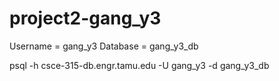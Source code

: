 # project2-gang_y3

Username = gang_y3
Database = gang_y3_db 

psql -h csce-315-db.engr.tamu.edu -U gang_y3 -d gang_y3_db

